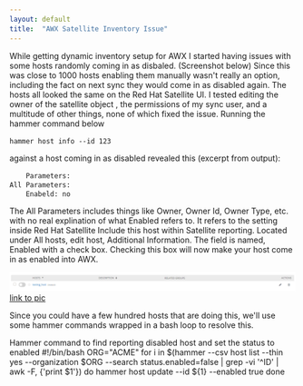 ```yaml
---
layout: default
title:  "AWX Satellite Inventory Issue"
---
```


While getting dynamic inventory setup for AWX I started having issues with some hosts randomly coming in as disbaled.  (Screenshot below)
Since this was close to 1000 hosts enabling them manually wasn't really an option, including the fact on next sync they would come in as disabled again.
The hosts all looked the same on the Red Hat Satellite UI. I tested editing the owner of the satellite object , the permissions of my sync user, and a multitude of other things, none of which fixed the issue. 
Running the hammer command below

	hammer host info --id 123

against a host coming in as disabled revealed this (excerpt from output):
 
		Parameters:
	All Parameters:
		Enabeld: no

The All Parameters includes things like Owner, Owner Id, Owner Type, etc. with no real explination of what Enabled refers to. It refers to the setting inside Red Hat Satellite Include this host within Satellite reporting.
Located under All hosts, edit host, Additional Information. The field is named, Enabled with a check box. Checking this box will now make your host come in as enabled into AWX.

![Disabled host from Satellite](/assets/disabled_host.png)
[link to pic](/assets/disabled_host.png)

Since you could have a few hundred hosts that are doing this, we'll use some hammer commands wrapped in a bash loop to resolve this.

Hammer command to find reporting disabled host and set the status to enabled
	#!/bin/bash
	ORG="ACME"
	for i in $(hammer --csv host list --thin yes --organization $ORG --search status.enabled=false | grep -vi '^ID' | awk -F, {'print $1'})
	do
        hammer host update --id ${1} --enabled true
	done

